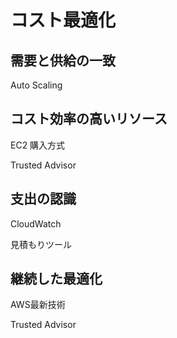 # コスト最適化

## 需要と供給の一致

Auto Scaling

## コスト効率の高いリソース

EC2 購入方式

Trusted Advisor

## 支出の認識

CloudWatch

見積もりツール

## 継続した最適化

AWS最新技術

Trusted Advisor
